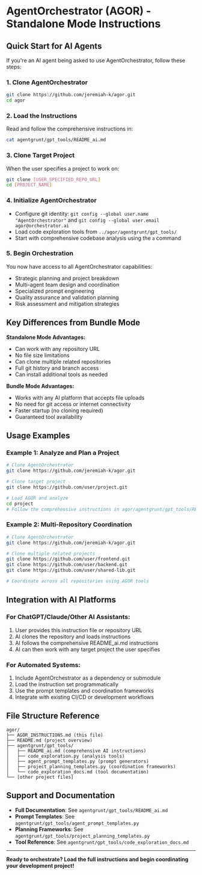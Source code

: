 # AgentOrchestrator (AGOR) - Standalone Mode Instructions

## Quick Start for AI Agents

If you're an AI agent being asked to use AgentOrchestrator, follow these steps:

### 1. Clone AgentOrchestrator
```bash
git clone https://github.com/jeremiah-k/agor.git
cd agor
```

### 2. Load the Instructions
Read and follow the comprehensive instructions in:
```bash
cat agentgrunt/gpt_tools/README_ai.md
```

### 3. Clone Target Project
When the user specifies a project to work on:
```bash
git clone [USER_SPECIFIED_REPO_URL]
cd [PROJECT_NAME]
```

### 4. Initialize AgentOrchestrator
- Configure git identity: `git config --global user.name "AgentOrchestrator"` and `git config --global user.email agor@orchestrator.ai`
- Load code exploration tools from `../agor/agentgrunt/gpt_tools/`
- Start with comprehensive codebase analysis using the `a` command

### 5. Begin Orchestration
You now have access to all AgentOrchestrator capabilities:
- Strategic planning and project breakdown
- Multi-agent team design and coordination
- Specialized prompt engineering
- Quality assurance and validation planning
- Risk assessment and mitigation strategies

## Key Differences from Bundle Mode

**Standalone Mode Advantages:**
- Can work with any repository URL
- No file size limitations
- Can clone multiple related repositories
- Full git history and branch access
- Can install additional tools as needed

**Bundle Mode Advantages:**
- Works with any AI platform that accepts file uploads
- No need for git access or internet connectivity
- Faster startup (no cloning required)
- Guaranteed tool availability

## Usage Examples

### Example 1: Analyze and Plan a Project
```bash
# Clone AgentOrchestrator
git clone https://github.com/jeremiah-k/agor.git

# Clone target project
git clone https://github.com/user/project.git

# Load AGOR and analyze
cd project
# Follow the comprehensive instructions in agor/agentgrunt/gpt_tools/README_ai.md
```

### Example 2: Multi-Repository Coordination
```bash
# Clone AgentOrchestrator
git clone https://github.com/jeremiah-k/agor.git

# Clone multiple related projects
git clone https://github.com/user/frontend.git
git clone https://github.com/user/backend.git
git clone https://github.com/user/shared-lib.git

# Coordinate across all repositories using AGOR tools
```

## Integration with AI Platforms

### For ChatGPT/Claude/Other AI Assistants:
1. User provides this instruction file or repository URL
2. AI clones the repository and loads instructions
3. AI follows the comprehensive README_ai.md instructions
4. AI can then work with any target project the user specifies

### For Automated Systems:
1. Include AgentOrchestrator as a dependency or submodule
2. Load the instruction set programmatically
3. Use the prompt templates and coordination frameworks
4. Integrate with existing CI/CD or development workflows

## File Structure Reference

```
agor/
├── AGOR_INSTRUCTIONS.md (this file)
├── README.md (project overview)
├── agentgrunt/gpt_tools/
│   ├── README_ai.md (comprehensive AI instructions)
│   ├── code_exploration.py (analysis tools)
│   ├── agent_prompt_templates.py (prompt generators)
│   ├── project_planning_templates.py (coordination frameworks)
│   └── code_exploration_docs.md (tool documentation)
└── [other project files]
```

## Support and Documentation

- **Full Documentation**: See `agentgrunt/gpt_tools/README_ai.md`
- **Prompt Templates**: See `agentgrunt/gpt_tools/agent_prompt_templates.py`
- **Planning Frameworks**: See `agentgrunt/gpt_tools/project_planning_templates.py`
- **Tool Reference**: See `agentgrunt/gpt_tools/code_exploration_docs.md`

---

**Ready to orchestrate? Load the full instructions and begin coordinating your development project!**
